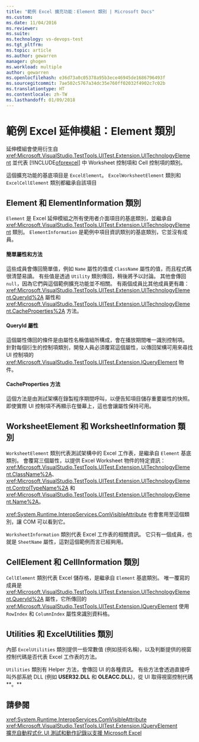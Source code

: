 ```yaml
---
title: "範例 Excel 擴充功能：Element 類別 | Microsoft Docs"
ms.custom: 
ms.date: 11/04/2016
ms.reviewer: 
ms.suite: 
ms.technology: vs-devops-test
ms.tgt_pltfrm: 
ms.topic: article
ms.author: gewarren
manager: ghogen
ms.workload: multiple
author: gewarren
ms.openlocfilehash: e36d73a0c05378a95b3ece46945de1686796493f
ms.sourcegitcommit: 7ae502c5767a34dc35e760ff02032f4902c7c02b
ms.translationtype: HT
ms.contentlocale: zh-TW
ms.lasthandoff: 01/09/2018
---
```

# <a name="sample-excel-extension-element-classes"></a>範例 Excel 延伸模組：Element 類別
延伸模組會使用衍生自 <xref:Microsoft.VisualStudio.TestTools.UITest.Extension.UITechnologyElement> 並代表 [!INCLUDE[ofprexcel](../test/includes/ofprexcel_md.md)] 中 Worksheet 控制項和 Cell 控制項的類別。  
  
 這個擴充功能的基底項目是 `ExcelElement`。 `ExcelWorksheetElement` 類別和 `ExcelCellElement` 類別都繼承自該項目  
  
## <a name="element-and-elementinformation-classes"></a>Element 和 ElementInformation 類別  
 `Element` 是 Excel 延伸模組之所有使用者介面項目的基底類別，並繼承自 <xref:Microsoft.VisualStudio.TestTools.UITest.Extension.UITechnologyElement> 類別。 `ElementInformation` 是範例中項目資訊類別的基底類別，它並沒有成員。  
  
#### <a name="simple-properties-and-methods"></a>簡單屬性和方法  
 這些成員會傳回簡單值，例如 `Name` 屬性的值或 `ClassName` 屬性的值，而且程式碼很清楚易讀。 有些值是透過 `Utility` 類別傳回，稍後將予以討論。 其他會傳回 `null`，因為它們與這個範例擴充功能並不相關。 有兩個成員比其他成員更有趣：<xref:Microsoft.VisualStudio.TestTools.UITest.Extension.UITechnologyElement.QueryId%2A> 屬性和 <xref:Microsoft.VisualStudio.TestTools.UITest.Extension.UITechnologyElement.CacheProperties%2A> 方法。  
  
#### <a name="queryid-property"></a>QueryId 屬性  
 這個屬性傳回的條件是由屬性名稱值組所構成，會在播放期間唯一識別控制項。 針對每個衍生的控制項類別，開發人員必須覆寫這個屬性，以傳回架構可用來尋找 UI 控制項的 <xref:Microsoft.VisualStudio.TestTools.UITest.Extension.IQueryElement> 物件。  
  
#### <a name="cacheproperties-method"></a>CacheProperties 方法  
 這個方法是由測試架構在錄製程序期間呼叫，以便告知項目儲存重要屬性的快照。 即使實際 UI 控制項不再顯示在螢幕上，這也會讓屬性保持可用。  
  
## <a name="worksheetelement-and-worksheetinformation-classes"></a>WorksheetElement 和 WorksheetInformation 類別  
 `WorksheetElement` 類別代表測試架構中的 Excel 工作表，是繼承自 `Element` 基底類別。 會覆寫三個屬性，以提供 Excel Worksheet 物件的特定資訊：<xref:Microsoft.VisualStudio.TestTools.UITest.Extension.UITechnologyElement.ClassName%2A>、<xref:Microsoft.VisualStudio.TestTools.UITest.Extension.UITechnologyElement.ControlTypeName%2A> 和 <xref:Microsoft.VisualStudio.TestTools.UITest.Extension.UITechnologyElement.Name%2A>。  
  
 <xref:System.Runtime.InteropServices.ComVisibleAttribute> 也會套用至這個類別，讓 COM 可以看到它。  
  
 `WorksheetInformation` 類別代表 Excel 工作表的相關資訊。 它只有一個成員，也就是 `SheetName` 屬性，這對這個範例而言已經夠用。  
  
## <a name="cellelement-and-cellinformation-classes"></a>CellElement 和 CellInformation 類別  
 `CellElement` 類別代表 Excel 儲存格，是繼承自 `Element` 基底類別。 唯一覆寫的成員是 <xref:Microsoft.VisualStudio.TestTools.UITest.Extension.UITechnologyElement.QueryId%2A> 屬性，它所傳回的 <xref:Microsoft.VisualStudio.TestTools.UITest.Extension.IQueryElement> 使用 `RowIndex` 和 `ColumnIndex` 屬性來識別資料格。  
  
## <a name="utilities-and-excelutilities-classes"></a>Utilities 和 ExcelUtilities 類別  
 內部 `ExcelUtilities` 類別提供一些常數值 (例如技術名稱)，以及判斷提供的視窗控制代碼是否代表 Excel 工作表的方法。  
  
 `Utilities` 類別有 Helper 方法，會傳回 UI 的各種資訊。 有些方法會透過直接呼叫外部系統 DLL (例如 **USER32.DLL** 和 **OLEACC.DLL**)，從 UI 取得視窗控制代碼**。**  
  
## <a name="see-also"></a>請參閱  
 <xref:System.Runtime.InteropServices.ComVisibleAttribute>   
 <xref:Microsoft.VisualStudio.TestTools.UITest.Extension.IQueryElement>   
 [擴充自動程式化 UI 測試和動作記錄以支援 Microsoft Excel](../test/extending-coded-ui-tests-and-action-recordings-to-support-microsoft-excel.md)

